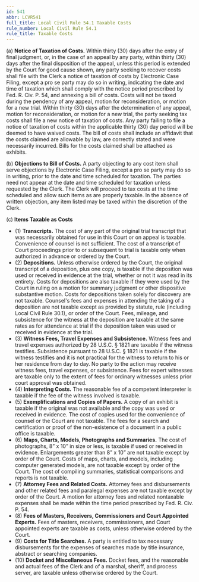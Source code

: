 ```yaml
---
id: 541
abbr: LCVR541
full_title: Local Civil Rule 54.1 Taxable Costs
rule_number: Local Civil Rule 54.1
rule_title: Taxable Costs
---
```


(a) __Notice of Taxation of Costs.__ Within thirty (30) days after the entry of final judgment,
or, in the case of an appeal by any party, within thirty (30) days after the final disposition of the
appeal, unless this period is extended by the Court for good cause shown, any party seeking to
recover costs shall file with the Clerk a notice of taxation of costs by Electronic Case Filing, except a
pro se party may do so in writing, indicating the date and time of taxation which shall comply with
the notice period prescribed by Fed. R. Civ. P. 54, and annexing a bill of costs. Costs will not be
taxed during the pendency of any appeal, motion for reconsideration, or motion for a new trial. 
Within thirty (30) days after the determination of any appeal, motion for reconsideration, or motion
for a new trial, the party seeking tax costs shall file a new notice of taxation of costs. Any party failing
to file a notice of taxation of costs within the applicable thirty (30) day period will be deemed to have
waived costs. The bill of costs shall include an affidavit that the costs claimed are allowable by law,
are correctly stated and were necessarily incurred. Bills for the costs claimed shall be attached as
exhibits.

(b) __Objections to Bill of Costs.__ A party objecting to any cost item shall serve objections
by Electronic Case Filing, except a pro se party may do so in writing, prior to the date and time
scheduled for taxation. The parties need not appear at the date and time scheduled for taxation
unless requested by the Clerk. The Clerk will proceed to tax costs at the time scheduled and allow
such items as are properly taxable. In the absence of written objection, any item listed may be taxed
within the discretion of the Clerk.

(c) __Items Taxable as Costs__

  * (1) __Transcripts.__ The cost of any part of the original trial transcript that was
necessarily obtained for use in this Court or on appeal is taxable. Convenience of counsel is
not sufficient. The cost of a transcript of Court proceedings prior to or subsequent to trial
is taxable only when authorized in advance or ordered by the Court.
  * (2) __Depositions.__ Unless otherwise ordered by the Court, the original transcript of
a deposition, plus one copy, is taxable if the deposition was used or received in evidence at
the trial, whether or not it was read in its entirety. Costs for depositions are also taxable if
they were used by the Court in ruling on a motion for summary judgment or other dispositive
substantive motion. Costs for depositions taken solely for discovery are not taxable.
Counsel's fees and expenses in attending the taking of a deposition are not taxable except as
provided by statute, rule (including Local Civil Rule 30.1), or order of the Court. Fees,
mileage, and subsistence for the witness at the deposition are taxable at the same rates as for
attendance at trial if the deposition taken was used or received in evidence at the trial.
  * (3) __Witness Fees, Travel Expenses and Subsistence.__ Witness fees and travel
expenses authorized by 28 U.S.C. § 1821 are taxable if the witness testifies. Subsistence
pursuant to 28 U.S.C. § 1821 is taxable if the witness testifies and it is not practical for the
witness to return to his or her residence from day to day. No party to the action may
receive witness fees, travel expenses, or subsistence. Fees for expert witnesses are taxable
only to the extent of fees for ordinary witnesses unless prior court approval was obtained.
  * (4) __Interpreting Costs.__ The reasonable fee of a competent interpreter is taxable if
the fee of the witness involved is taxable. 
  * (5) __Exemplifications and Copies of Papers.__ A copy of an exhibit is taxable if the
original was not available and the copy was used or received in evidence. The cost of copies
used for the convenience of counsel or the Court are not taxable. The fees for a search and
certification or proof of the non-existence of a document in a public office is taxable.
  * (6) __Maps, Charts, Models, Photographs and Summaries.__ The cost of
photographs, 8” x 10” in size or less, is taxable if used or received in evidence.
Enlargements greater than 8” x 10” are not taxable except by order of the Court. Costs of
maps, charts, and models, including computer generated models, are not taxable except by
order of the Court. The cost of compiling summaries, statistical comparisons and reports is 
not taxable.
  * (7) __Attorney Fees and Related Costs.__ Attorney fees and disbursements and other
related fees and paralegal expenses are not taxable except by order of the Court. A motion
for attorney fees and related nontaxable expenses shall be made within the time period
prescribed by Fed. R. Civ. P. 54.
  * (8) __Fees of Masters, Receivers, Commissioners and Court Appointed Experts.__
Fees of masters, receivers, commissioners, and Court appointed experts are taxable as costs, 
unless otherwise ordered by the Court.
  * (9) __Costs for Title Searches.__ A party is entitled to tax necessary disbursements for
the expenses of searches made by title insurance, abstract or searching companies.
  * (10) __Docket and Miscellaneous Fees.__ Docket fees, and the reasonable and actual
fees of the Clerk and of a marshal, sheriff, and process server, are taxable unless otherwise
ordered by the Court.